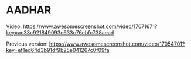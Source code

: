 # AADHAR
Video: https://www.awesomescreenshot.com/video/17071671?key=ac33c921849093c633c76ebfc738aead

Previous version: https://www.awesomescreenshot.com/video/17054701?key=ef1ed64d3b91df9b25e041267c0f09fa
